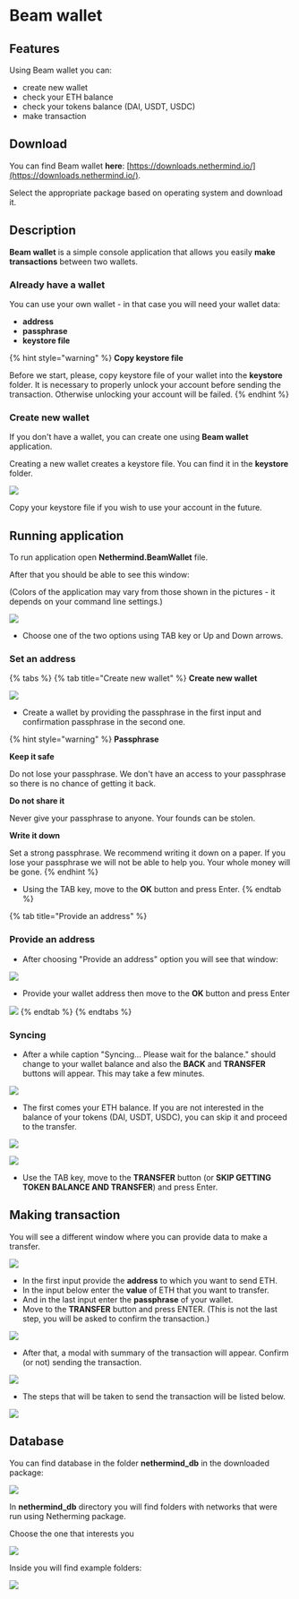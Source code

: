 # Beam wallet

## Features

Using Beam wallet you can:

* create new wallet
* check your ETH balance
* check your tokens balance \(DAI, USDT, USDC\)
* make transaction

## Download

You can find Beam wallet **here**: [https://downloads.nethermind.io/](https://downloads.nethermind.io/).

Select the appropriate package based on operating system and download it.

## Description

**Beam wallet** is a simple console application that allows you easily **make transactions** between two wallets.

### Already have a wallet

You can use your own wallet - in that case you will need your wallet data:

* **address**
* **passphrase**
* **keystore file**

{% hint style="warning" %}
**Copy keystore file**

Before we start, please, copy keystore file of your wallet into the **keystore** folder. It is necessary to properly unlock your account before sending the transaction. Otherwise unlocking your account will be failed.
{% endhint %}

### **Create new wallet**

If you don't have a wallet, you can create one using **Beam wallet** application.

Creating a new wallet creates a keystore file. You can find it in the **keystore** folder.

![](../.gitbook/assets/image%20%28114%29.png)

Copy your keystore file if you wish to use your account in the future.

## Running application

To run application open **Nethermind.BeamWallet** file.

After that you should be able to see this window:

\(Colors of the application may vary from those shown in the pictures - it depends on your command line settings.\)

![](../.gitbook/assets/image%20%2898%29.png)

* Choose one of the two options using TAB key or Up and Down arrows.

### Set an address

{% tabs %}
{% tab title="Create new wallet" %}
**Create new wallet**

![](../.gitbook/assets/image%20%2897%29.png)

* Create a wallet by providing the passphrase in the first input and confirmation passphrase in the second one.

{% hint style="warning" %}
**Passphrase**

**Keep it safe**

Do not lose your passphrase. We don't have an access to your passphrase so there is no chance of getting it back.

**Do not share it**

Never give your passphrase to anyone. Your founds can be stolen.

**Write it down**

Set a strong passphrase. We recommend writing it down on a paper. If you lose your passphrase we will not be able to help you. Your whole money will be gone.
{% endhint %}

* Using the TAB key, move to the **OK** button and press Enter. 
{% endtab %}

{% tab title="Provide an address" %}
### Provide an address

* After choosing "Provide an address" option you will see that window:

![](../.gitbook/assets/image%20%28107%29.png)

* Provide your wallet address then move to the **OK** button and press Enter

![](../.gitbook/assets/image%20%28100%29.png)
{% endtab %}
{% endtabs %}

### Syncing

* After a while caption "Syncing... Please wait for the balance." should change to your wallet balance and also the **BACK** and **TRANSFER** buttons will appear. This may take a few minutes.

![](../.gitbook/assets/image%20%28103%29.png)

* The first comes your ETH balance. If you are not interested in the balance of your tokens \(DAI, USDT, USDC\), you can skip it and proceed to the transfer.

![](../.gitbook/assets/image%20%2899%29.png)

![](../.gitbook/assets/image%20%2896%29.png)

* Use the TAB key, move to the **TRANSFER** button \(or **SKIP GETTING TOKEN BALANCE AND TRANSFER**\) and press Enter.

## Making transaction

You will see a different window where you can provide data to make a transfer.

![](../.gitbook/assets/image%20%2895%29.png)

* In the first input provide the **address** to which you want to send ETH.
* In the input below enter the **value** of ETH that you want to transfer.
* And in the last input enter the **passphrase** of your wallet.
* Move to the **TRANSFER** button and press ENTER. \(This is not the last step, you will be asked to confirm the transaction.\)

![](../.gitbook/assets/image%20%28106%29.png)

* After that, a modal with summary of the transaction will appear. Confirm \(or not\) sending the transaction.

![](../.gitbook/assets/image%20%2894%29.png)

* The steps that will be taken to send the transaction will be listed below.

![](../.gitbook/assets/image%20%28101%29.png)

## Database

You can find database in the folder **nethermind\_db** in the downloaded package:

![](../.gitbook/assets/image%20%28113%29.png)

In **nethermind\_db** directory you will find folders with networks that were run using Netherming package.

Choose the one that interests you

![](../.gitbook/assets/image%20%28110%29.png)

Inside you will find example folders:

![](../.gitbook/assets/image%20%28108%29.png)






